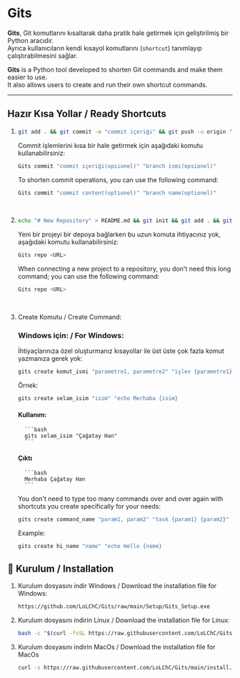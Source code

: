 # Gits

**Gits**, Git komutlarını kısaltarak daha pratik hale getirmek için geliştirilmiş bir Python aracıdır.  
Ayrıca kullanıcıların kendi kısayol komutlarını (`shortcut`) tanımlayıp çalıştırabilmesini sağlar.

**Gits** is a Python tool developed to shorten Git commands and make them easier to use.  
It also allows users to create and run their own shortcut commands.

---

## Hazır Kısa Yollar / Ready Shortcuts
1. ```bash
   git add . && git commit -m "commit içeriği" && git push -u origin "branch ismi"
   ```

   Commit işlemlerini kısa bir hale getirmek için aşağıdaki komutu kullanabilirsiniz:

   ```bash
   Gits commit "commit içeriği(opsionel)" "branch ismi(opsionel)"
   ```

   To shorten commit operations, you can use the following command:

   ```bash
   Gits commit "commit content(optionel)" "branch name(optionel)"
   ```

<br>

2. ```bash
   echo "# New Repository" > README.md && git init && git add . && git commit -m "first commit" && git branch -M main && git remote add origin <URL> && git push -u origin main
   ```
   
   Yeni bir projeyi bir depoya bağlarken bu uzun komuta ihtiyacınız yok, aşağıdaki komutu kullanabilirsiniz:

   ```bash
   Gits repo <URL>
   ```

   When connecting a new project to a repository, you don't need this long command; you can use the following command:

   ```bash
   Gits repo <URL>
   ```

<br>

3. Create Komutu / Create Command:

   ### Windows için: / For Windows:

      İhtiyaçlarınıza özel oluşturmanız kısayollar ile üst üste çok fazla komut yazmanıza gerek yok:

      ```bash
      gits create komut_ismi "parametre1, parametre2" "işlev {parametre1} {parametre2}"
      ```

      Örnek:

      ```bash
      gits create selam_isim "isim" "echo Merhaba {isim}
      ```

      #### Kullanım:

         ```bash
         gits selam_isim "Çağatay Han"
         ```

      #### Çıktı
         ```bash
         Merhaba Çağatay Han
         ```
      
      You don't need to type too many commands over and over again with shortcuts you create specifically for your needs:

      ```bash
      gits create command_name "param1, param2" "task {param1} {param2}"
      ```
      
      Example:

      ```bash
      gits create hi_name "name" "echo Hello {name}
      ```

## 🚀 Kurulum / Installation
1. Kurulum dosyasını indir Windows / Download the installation file for Windows:
   ```bash
   https://github.com/LoLChC/Gits/raw/main/Setup/Gits_Setup.exe

2. Kurulum dosyasını indirin Linux / Download the installation file for Linux:
   ```bash
   bash -c "$(curl -fsSL https://raw.githubusercontent.com/LoLChC/Gits/main/Linux/install.sh)"

3. Kurulum dosyasını indirin MacOs / Download the installation file for MacOs
   ```bash
   curl -s https://raw.githubusercontent.com/LoLChC/Gits/main/install.sh